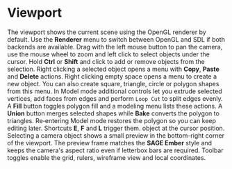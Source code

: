 # Viewport

The viewport shows the current scene using the OpenGL renderer by default.
Use the **Renderer** menu to switch between OpenGL and SDL if both backends are available.
Drag with the left mouse button to pan the camera, use the mouse wheel to zoom
and left click to select objects under the cursor.
Hold **Ctrl** or **Shift** and click to add or remove objects from the selection.
Right clicking a selected object opens a menu with **Copy**, **Paste** and
**Delete** actions. Right clicking empty space opens a menu to create a new
object. You can also create square, triangle, circle or polygon shapes from this menu.
In Model mode additional controls let you extrude selected vertices, add faces from edges and perform ``Loop Cut`` to split edges evenly. A **Fill** button toggles polygon fill and a modeling menu lists these actions. A **Union** button merges selected shapes while **Bake** converts the polygon to triangles. Re‑entering Model mode restores the polygon so you can keep editing later. Shortcuts **E**, **F** and **L** trigger them.
object at the cursor position. Selecting a camera object shows a small preview
in the bottom-right corner of the viewport. The preview frame matches the
**SAGE Ember** style and keeps the camera's aspect ratio even if letterbox bars
are required.
Toolbar toggles enable the grid, rulers, wireframe view and local coordinates.
